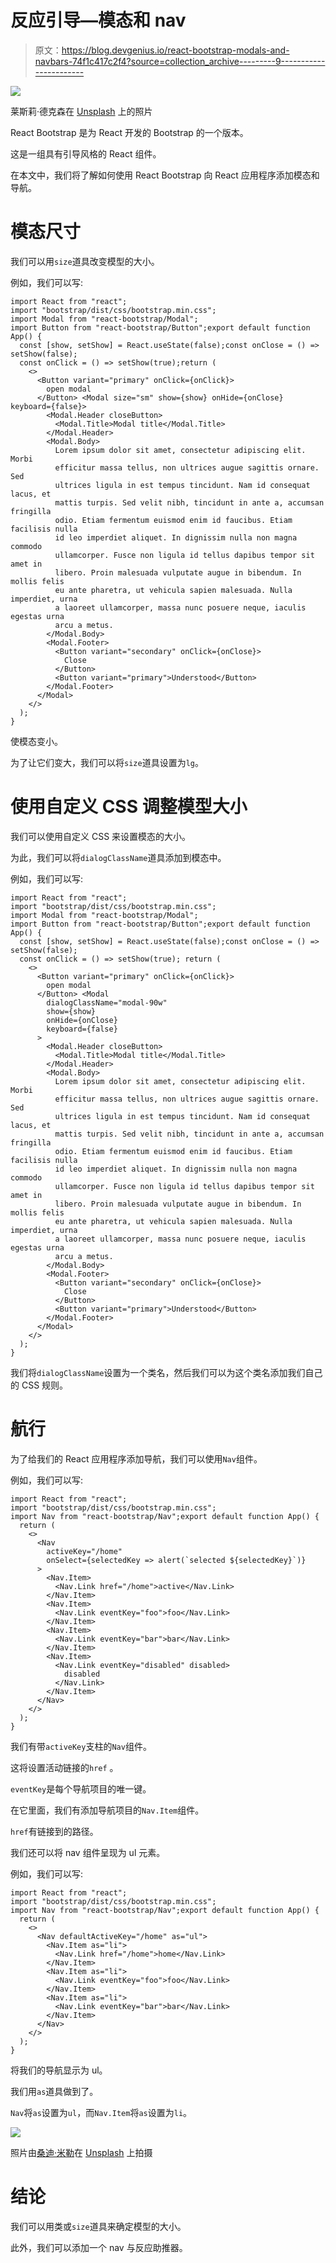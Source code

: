 # 反应引导—模态和 nav

> 原文：<https://blog.devgenius.io/react-bootstrap-modals-and-navbars-74f1c417c2f4?source=collection_archive---------9----------------------->

![](img/18a321361eeb8d88cd226411de7fa210.png)

莱斯莉·德克森在 [Unsplash](https://unsplash.com?utm_source=medium&utm_medium=referral) 上的照片

React Bootstrap 是为 React 开发的 Bootstrap 的一个版本。

这是一组具有引导风格的 React 组件。

在本文中，我们将了解如何使用 React Bootstrap 向 React 应用程序添加模态和导航。

# 模态尺寸

我们可以用`size`道具改变模型的大小。

例如，我们可以写:

```
import React from "react";
import "bootstrap/dist/css/bootstrap.min.css";
import Modal from "react-bootstrap/Modal";
import Button from "react-bootstrap/Button";export default function App() {
  const [show, setShow] = React.useState(false);const onClose = () => setShow(false);
  const onClick = () => setShow(true);return (
    <>
      <Button variant="primary" onClick={onClick}>
        open modal
      </Button> <Modal size="sm" show={show} onHide={onClose} keyboard={false}>
        <Modal.Header closeButton>
          <Modal.Title>Modal title</Modal.Title>
        </Modal.Header>
        <Modal.Body>
          Lorem ipsum dolor sit amet, consectetur adipiscing elit. Morbi
          efficitur massa tellus, non ultrices augue sagittis ornare. Sed
          ultrices ligula in est tempus tincidunt. Nam id consequat lacus, et
          mattis turpis. Sed velit nibh, tincidunt in ante a, accumsan fringilla
          odio. Etiam fermentum euismod enim id faucibus. Etiam facilisis nulla
          id leo imperdiet aliquet. In dignissim nulla non magna commodo
          ullamcorper. Fusce non ligula id tellus dapibus tempor sit amet in
          libero. Proin malesuada vulputate augue in bibendum. In mollis felis
          eu ante pharetra, ut vehicula sapien malesuada. Nulla imperdiet, urna
          a laoreet ullamcorper, massa nunc posuere neque, iaculis egestas urna
          arcu a metus.
        </Modal.Body>
        <Modal.Footer>
          <Button variant="secondary" onClick={onClose}>
            Close
          </Button>
          <Button variant="primary">Understood</Button>
        </Modal.Footer>
      </Modal>
    </>
  );
}
```

使模态变小。

为了让它们变大，我们可以将`size`道具设置为`lg`。

# 使用自定义 CSS 调整模型大小

我们可以使用自定义 CSS 来设置模态的大小。

为此，我们可以将`dialogClassName`道具添加到模态中。

例如，我们可以写:

```
import React from "react";
import "bootstrap/dist/css/bootstrap.min.css";
import Modal from "react-bootstrap/Modal";
import Button from "react-bootstrap/Button";export default function App() {
  const [show, setShow] = React.useState(false);const onClose = () => setShow(false);
  const onClick = () => setShow(true); return (
    <>
      <Button variant="primary" onClick={onClick}>
        open modal
      </Button> <Modal
        dialogClassName="modal-90w"
        show={show}
        onHide={onClose}
        keyboard={false}
      >
        <Modal.Header closeButton>
          <Modal.Title>Modal title</Modal.Title>
        </Modal.Header>
        <Modal.Body>
          Lorem ipsum dolor sit amet, consectetur adipiscing elit. Morbi
          efficitur massa tellus, non ultrices augue sagittis ornare. Sed
          ultrices ligula in est tempus tincidunt. Nam id consequat lacus, et
          mattis turpis. Sed velit nibh, tincidunt in ante a, accumsan fringilla
          odio. Etiam fermentum euismod enim id faucibus. Etiam facilisis nulla
          id leo imperdiet aliquet. In dignissim nulla non magna commodo
          ullamcorper. Fusce non ligula id tellus dapibus tempor sit amet in
          libero. Proin malesuada vulputate augue in bibendum. In mollis felis
          eu ante pharetra, ut vehicula sapien malesuada. Nulla imperdiet, urna
          a laoreet ullamcorper, massa nunc posuere neque, iaculis egestas urna
          arcu a metus.
        </Modal.Body>
        <Modal.Footer>
          <Button variant="secondary" onClick={onClose}>
            Close
          </Button>
          <Button variant="primary">Understood</Button>
        </Modal.Footer>
      </Modal>
    </>
  );
}
```

我们将`dialogClassName`设置为一个类名，然后我们可以为这个类名添加我们自己的 CSS 规则。

# 航行

为了给我们的 React 应用程序添加导航，我们可以使用`Nav`组件。

例如，我们可以写:

```
import React from "react";
import "bootstrap/dist/css/bootstrap.min.css";
import Nav from "react-bootstrap/Nav";export default function App() {
  return (
    <>
      <Nav
        activeKey="/home"
        onSelect={selectedKey => alert(`selected ${selectedKey}`)}
      >
        <Nav.Item>
          <Nav.Link href="/home">active</Nav.Link>
        </Nav.Item>
        <Nav.Item>
          <Nav.Link eventKey="foo">foo</Nav.Link>
        </Nav.Item>
        <Nav.Item>
          <Nav.Link eventKey="bar">bar</Nav.Link>
        </Nav.Item>
        <Nav.Item>
          <Nav.Link eventKey="disabled" disabled>
            disabled
          </Nav.Link>
        </Nav.Item>
      </Nav>
    </>
  );
}
```

我们有带`activeKey`支柱的`Nav`组件。

这将设置活动链接的`href` 。

`eventKey`是每个导航项目的唯一键。

在它里面，我们有添加导航项目的`Nav.Item`组件。

`href`有链接到的路径。

我们还可以将 nav 组件呈现为 ul 元素。

例如，我们可以写:

```
import React from "react";
import "bootstrap/dist/css/bootstrap.min.css";
import Nav from "react-bootstrap/Nav";export default function App() {
  return (
    <>
      <Nav defaultActiveKey="/home" as="ul">
        <Nav.Item as="li">
          <Nav.Link href="/home">home</Nav.Link>
        </Nav.Item>
        <Nav.Item as="li">
          <Nav.Link eventKey="foo">foo</Nav.Link>
        </Nav.Item>
        <Nav.Item as="li">
          <Nav.Link eventKey="bar">bar</Nav.Link>
        </Nav.Item>
      </Nav>
    </>
  );
}
```

将我们的导航显示为 ul。

我们用`as`道具做到了。

`Nav`将`as`设置为`ul`，而`Nav.Item`将`as`设置为`li`。

![](img/97b1c4e76af1031402e82b1b4f66631c.png)

照片由[桑迪·米勒](https://unsplash.com/@sandym10?utm_source=medium&utm_medium=referral)在 [Unsplash](https://unsplash.com?utm_source=medium&utm_medium=referral) 上拍摄

# 结论

我们可以用类或`size`道具来确定模型的大小。

此外，我们可以添加一个 nav 与反应助推器。